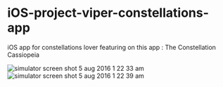 # iOS-project-viper-constellations-app
iOS app for constellations lover featuring on this app : The Constellation Cassiopeia



![simulator screen shot 5 aug 2016 1 22 33 am](https://cloud.githubusercontent.com/assets/11006814/17411593/809712ec-5aab-11e6-9dbb-36a44517f186.png)      ![simulator screen shot 5 aug 2016 1 22 39 am](https://cloud.githubusercontent.com/assets/11006814/17411596/8299ebc8-5aab-11e6-8b3f-5316e08e84e0.png)



